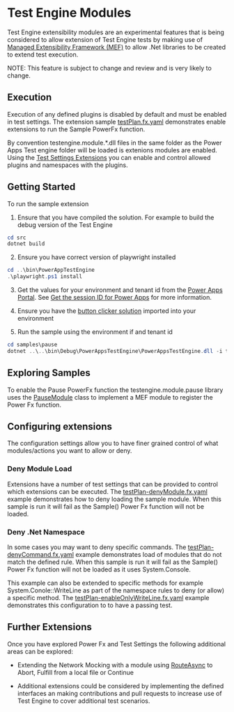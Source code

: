 # Test Engine Modules

Test Engine extensibility modules are an experimental features that is being considered to allow extension of Test Engine tests by making use of [Managed Extensibility Framework (MEF)](https://learn.microsoft.com/en-us/dotnet/framework/mef/) to allow .Net libraries to be created to extend test execution.

NOTE: This feature is subject to change and review and is very likely to change.

## Execution

Execution of any defined plugins is disabled by default and must be enabled in test settings. The extension sample [testPlan.fx.yaml](../../samples/extensions/testPlan.fx.yaml) demonstrates enable extensions to run the Sample PowerFx function.

By convention testengine.module.*.dll files in the same folder as the Power Apps Test engine folder will be loaded is extenions modules are enabled. Using the [Test Settings Extensions](..\..\src\Microsoft.PowerApps.TestEngine\Config\TestSettingExtensions.cs) you can enable and control allowed plugins and namespaces with the plugins.

## Getting Started

To run the sample extension

1. Ensure that you have compiled the solution. For example to build the debug version of the Test Engine

```powershell
cd src
dotnet build
```

2. Ensure you have correct version of playwright installed

```powershell
cd ..\bin\PowerAppTestEngine
.\playwright.ps1 install
```

3. Get the values for your environment and tenant id from the [Power Apps Portal](http://make.powerapps.com). See [Get the session ID for Power Apps](https://learn.microsoft.com/power-apps/maker/canvas-apps/get-sessionid#get-the-session-id-for-power-apps-makepowerappscom) for more information.

4. Ensure you have the [button clicker solution](..\..\samples\buttonclicker\ButtonClicker_1_0_0_4.zip) imported into your environment

5. Run the sample using the environment if and tenant id

```powershell
cd samples\pause
dotnet ..\..\bin\Debug\PowerAppsTestEngine\PowerAppsTestEngine.dll -i testPlan.fx.yaml -e 12345678-1234-1234-1234-1234567890ab -t 11111111-2222-3333-4444-555555555555
```

## Exploring Samples

To enable the Pause PowerFx function the testengine.module.pause library uses the [PauseModule](..\..\src\testengine.module.pause\PauseModule.cs) class to implement a MEF module to register the Power Fx function.

## Configuring extensions

The configuration settings allow you to have finer grained control of what modules/actions you want to allow or deny.

### Deny Module Load

Extensions have a number of test settings that can be provided to control which extensions can be executed. The [testPlan-denyModule.fx.yaml](..\..\samples\extensions\testPlan-denyModule.fx.yaml) example demonstrates how to deny loading the sample module. When this sample is run it will fail as the Sample() Power Fx function will not be loaded.

### Deny .Net Namespace

In some cases you may want to deny specific commands. The [testPlan-denyCommand.fx.yaml](..\..\samples\extensions\testPlan-denyModule.fx.yaml) example demonstrates load of modules that do not match the defined rule. When this sample is run it will fail as the Sample() Power Fx function will not be loaded as it uses System.Console.

This example can also be extended to specific methods for example System.Conole::WriteLine as part of the namespace rules to deny (or allow) a specific method. The [testPlan-enableOnlyWriteLine.fx.yaml](..\..\samples\extensions\testPlan-enableOnlyWriteLine.fx.yaml) example demonstrates this configuration to to have a passing test.

## Further Extensions

Once you have explored Power Fx and Test Settings the following additional areas can be explored:

- Extending the Network Mocking with a module using [RouteAsync](https://playwright.dev/dotnet/docs/api/class-browsercontext#browser-context-route) to Abort, Fulfill from a local file or Continue

- Additional extensions could be considered by implementing the defined interfaces an making contributions and pull requests to increase use of Test Engine to cover additional test scenarios.
